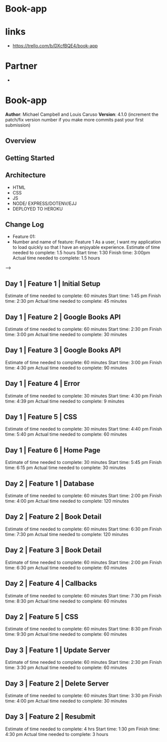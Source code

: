 # Book-app

# links
- https://trello.com/b/DXcfBQE4/book-app

# Partner
- 
# Book-app

**Author**: Michael Campbell and Louis Caruso
**Version**: 4.1.0 (increment the patch/fix version number if you make more commits past your first submission)

## Overview
<!-- Provide a high level overview of what this application is and why you are building it, beyond the fact that it's an assignment for a Code 301 class. (i.e. What's your problem domain?) -->

## Getting Started
<!-- What are the steps that a user must take in order to build this app on their own machine and get it running? -->

## Architecture
<!-- Provide a detailed description of the application design. What technologies (languages, libraries, etc) you're using, and any other relevant design information. -->

- HTML
- CSS
- JS
- NODE/ EXPRESS/DOTENV/EJJ
- DEPLOYED TO HEROKU


## Change Log
- Feature 01:
 - Number and name of feature: Feature 1  As a user, I want my application to load quickly so that I have an enjoyable experience.
  Estimate of time needed to complete: 1.5 hours
  Start time: 1:30
  Finish time: 3:00pm
  Actual time needed to complete: 1.5 hours
<!-- Use this area to document the iterative changes made to your application as each feature is successfully implemented. Use time stamps. Here's an examples:

0-01-2001 4:59pm - Application now has a fully-functional express server, with GET and POST routes for the book resource.

## Credits and Collaborations
<!-- Give credit (and a link) to other people or resources that helped you build this application. -->
-->

## Day 1 | Feature 1 | Initial Setup
Estimate of time needed to complete: 60 minutes Start time: 1:45 pm Finish time: 2:30 pm Actual time needed to complete: 45 minutes

## Day 1 | Feature 2 | Google Books API
Estimate of time needed to complete: 60 minutes Start time: 2:30 pm Finish time: 3:00 pm Actual time needed to complete: 30 minutes

## Day 1 | Feature 3 | Google Books API
Estimate of time needed to complete: 60 minutes Start time: 3:00 pm Finish time: 4:30 pm Actual time needed to complete: 90 minutes

## Day 1 | Feature 4 | Error
Estimate of time needed to complete: 30 minutes Start time: 4:30 pm Finish time: 4:39 pm Actual time needed to complete: 9 minutes

## Day 1 | Feature 5 | CSS
Estimate of time needed to complete: 30 minutes Start time: 4:40 pm Finish time: 5:40 pm Actual time needed to complete: 60 minutes

## Day 1 | Feature 6 | Home Page
Estimate of time needed to complete: 30 minutes Start time: 5:45 pm Finish time: 6:15 pm Actual time needed to complete: 30 minutes

## Day 2 | Feature 1 | Database
Estimate of time needed to complete: 60 minutes Start time: 2:00 pm Finish time: 4:00 pm Actual time needed to complete: 120 minutes

## Day 2 | Feature 2 | Book Detail
Estimate of time needed to complete: 60 minutes Start time: 6:30 pm Finish time: 7:30 pm Actual time needed to complete: 120 minutes

## Day 2 | Feature 3 | Book Detail
Estimate of time needed to complete: 60 minutes Start time: 2:00 pm Finish time: 6:30 pm Actual time needed to complete: 60 minutes

## Day 2 | Feature 4 | Callbacks
Estimate of time needed to complete: 60 minutes Start time: 7:30 pm Finish time: 8:30 pm Actual time needed to complete: 60 minutes

## Day 2 | Feature 5 | CSS
Estimate of time needed to complete: 60 minutes Start time: 8:30 pm Finish time: 9:30 pm Actual time needed to complete: 60 minutes

## Day 3 | Feature 1 | Update Server
Estimate of time needed to complete: 60 minutes Start time: 2:30 pm Finish time: 3:30 pm Actual time needed to complete: 60 minutes

## Day 3 | Feature 2 | Delete Server
Estimate of time needed to complete: 60 minutes Start time: 3:30 pm Finish time: 4:00 pm Actual time needed to complete: 30 minutes

## Day 3 | Feature 2 | Resubmit
Estimate of time needed to complete: 4 hrs Start time: 1:30 pm Finish time: 4:30 pm Actual time needed to complete: 3 hours
